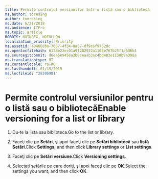 ```yaml
---
title: Permite controlul versiunilor într-o listă sau o bibliotecă
ms.author: toresing
author: tomresing
ms.date: 6/21/2018
ms.audience: ITPro
ms.topic: article
ROBOTS: NOINDEX, NOFOLLOW
localization_priority: Priority
ms.assetid: a84868ba-7657-4f34-8a57-df9c6f9732dc
ms.openlocfilehash: 6128e22ec01a9f202922a1108e767b25f1a636b4
ms.sourcegitcommit: d6ea5e9458a2b8ceaab3ac4bd483e1130b9a398a
ms.translationtype: MT
ms.contentlocale: ro-RO
ms.lasthandoff: 01/15/2019
ms.locfileid: "28306981"
---
```

# <a name="enable-versioning-for-a-list-or-library"></a><span data-ttu-id="79b00-102">Permite controlul versiunilor pentru o listă sau o bibliotecă</span><span class="sxs-lookup"><span data-stu-id="79b00-102">Enable versioning for a list or library</span></span>

1. <span data-ttu-id="79b00-103">Du-te la lista sau biblioteca.</span><span class="sxs-lookup"><span data-stu-id="79b00-103">Go to the list or library.</span></span>
    
2. <span data-ttu-id="79b00-104">Faceţi clic pe **Setări**, şi apoi faceţi clic pe **Setări bibliotecă** sau **listă Setări**.</span><span class="sxs-lookup"><span data-stu-id="79b00-104">Click **Settings**, and then click **Library settings** or **List settings**.</span></span>
    
3. <span data-ttu-id="79b00-105">Faceţi clic pe **Setări versiune**.</span><span class="sxs-lookup"><span data-stu-id="79b00-105">Click **Versioning settings**.</span></span>
    
4. <span data-ttu-id="79b00-106">Selectați setările pe care doriţi, şi apoi faceţi clic pe **OK**.</span><span class="sxs-lookup"><span data-stu-id="79b00-106">Select the settings you want, and then click **OK**.</span></span>
    

